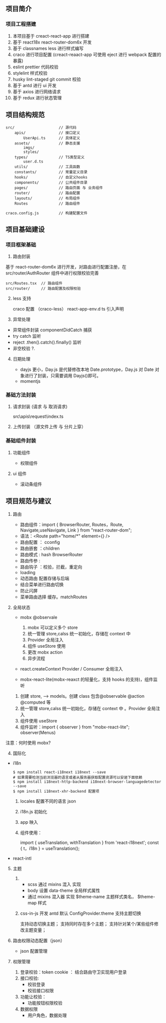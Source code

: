 ## 项目简介

### 项目工程搭建

1. 本项目基于 creact-react-app 进行搭建
1. 基于 react18x react-router-dom6x 开发
1. 基于 classnames less 进行样式编写
1. craco 进行项目配置 (creact-reaact-app 可使用 eject 进行 webpack 配置的暴露)
1. eslint prettier 代码校验
1. stylelint 样式校验
1. husky lint-staged git commit 校验
1. 基于 antd 进行 ui 开发
1. 基于 axios 进行网络请求
1. 基于 redux 进行状态管理

## 项目结构规范

    src/                    // 源代码
        apis/               // 接口定义
            UserApi.ts      // 具体定义
        assets/             // 静态支援
            imgs/
            styles/
        types/              // TS类型定义
            user.d.ts
        utils/              // 工具函数
        constants/          // 常量定义目录
        hooks/              // 自定义hooks
        components/         // 公共组件目录
        pages/              // 路由页面 与 业务组件
        router/             // 路由配置
        layouts/            // 布局组件
        Routes              // 路由组件

    craco.config.js         // 构建配置文件

## 项目基础建设

### 项目框架基础

1. 路由封装

基于 react-router-dom6x 进行开发，对路由进行配置注册，在 src/router/AuthRouter 组件中进行权限校验完善

    src/Routes.tsx  // 路由组件
    src/router/     // 路由配置及权限校验

2. less 支持

   craco 配置 （craco-less）
   react-app-env.d ts 引入声明

3. 异常处理

- 异常组件封装 componentDidCatch 捕获
- try catch 监听
- reject .then().catch().finally() 监听
- 非空校验 ?.

4. 日期处理

   - dayjs 更小，Day.js 是代替修改本地 Date.prototype，Day.js 对 Date 对象进行了封装，只需要调用 Dayjs()即可。
   - momentjs

### 基础方法封装

1. 请求封装 (请求 与 取消请求)

   src\apis\request\index.ts

2. 上传封装 （源文件上传 与 分片上穿）

### 基础组件封装

1. 功能组件

   - 权限组件

2. ui 组件

   - 滚动条组件

## 项目规范与建议

1. 路由

   - 路由组件：import { BrowserRouter, Routes，Route, Navigate,useNavigate, Link } from "react-router-dom";
   - 语法：<Route path="home/\*" element={<Index />} />
   - 路由配置 ： cconfig
   - 路由嵌套 ：children <Outlet />
   - 路由模式 : hash BrowserRouter
   - 路由传参 :
   - 路由钩子 ：校验，拦截，重定向
   - loading
   - 动态路由 配置存储与后端
   - 结合菜单进行路由切换
   - 防止闪屏
   - 菜单路由选择 缓存。matchRoutes

2. 全局状态

   - mobx @observale

     1. mobx 可以定义多个 store
     2. 统一管理 store,calss 统一初始化，存储在 context 中
     3. Provider 全局注入
     4. 组件 useStore 使用
     5. 更改 mobx action
     6. 异步流程

   - react.createContext Provider / Consumer 全局注入
   - mobx-react-lite(mobx-reaxct 的轻量化，支持 hooks 的支持)，组件监听

   1. 创建 store, --> models。创建 class 包含@observable @action @computed 等
   2. 统一管理 store,calss 统一初始化，存储在 context 中 。Provider 全局注入
   3. 组件使用 useStore
   4. 组件监听：import { observer } from "mobx-react-lite"; observer(Menus)

注意：何时使用 mobx?

4. 国际化

- i18n

      $ npm install react-i18next i18next --save
      # 如果需要检测当前浏览器的语言或者从服务器获取配置资源可以安装下面依赖
      $ npm install i18next-http-backend i18next-browser-languagedetector --save
      $ npm install i18next-xhr-backend 配置项

  1.  locales 配置不同的语言 json
  2.  i18n.js 初始化
  3.  app 映入
  4.  组件使用：

      import { useTranslation, withTranslation } from 'react-i18next';
      const { t，i18n } = useTranslation();

- react-intl

5. 主题

   1. - scss 通过 mixins 混入 实现
      - body 设置 data-theme 全局样式属性
      - 通过 mixins 混入器 实现 $theme-name 主题样式类名， $theme-map 样式
   2. css-in-js 开发 antd 默认 ConfigProvider.theme 支持主题切换

      支持动态切换主题；
      支持同时存在多个主题；
      支持针对某个/某些组件修改主题变量；

6. 路由权限动态配置（json）

   - json 配置管理

7. 权限管理

   1. 登录校验：token cookie ： 结合路由守卫实现用户登录
   2. 接口校验:
      - 校验登录
      - 校验接口权限
   3. 功能让校验：
      - 功能按钮权限校验
   4. 数据权限
      - 用户角色，数据处理

